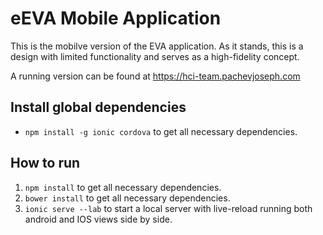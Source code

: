 # eEVA Mobile Application

This is the mobilve version of the EVA application. As it stands, this is a design with limited
functionality and serves as a high-fidelity concept.

A running version can be found at [ https://hci-team.pachevjoseph.com ](https://hci.pachevjoseph.com)

## Install global dependencies
- `npm install -g ionic cordova` to get all necessary dependencies. 

## How to run
1. `npm install` to get all necessary dependencies. 
2. `bower install` to get all necessary dependencies. 
3. `ionic serve --lab` to start a local server with live-reload running both android and IOS views side by side. 

